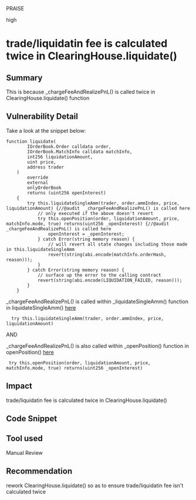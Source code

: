 PRAISE

high

# trade/liquidatin fee is calculated twice in ClearingHouse.liquidate()

## Summary
This is because _chargeFeeAndRealizePnL() is called twice in ClearingHouse.liquidate() function

## Vulnerability Detail
Take a look at the snippet below:
```solidity
function liquidate(
        IOrderBook.Order calldata order,
        IOrderBook.MatchInfo calldata matchInfo,
        int256 liquidationAmount,
        uint price,
        address trader
    )
        override
        external
        onlyOrderBook
        returns (uint256 openInterest)
    {
        try this.liquidateSingleAmm(trader, order.ammIndex, price, liquidationAmount) {//@audit  _chargeFeeAndRealizePnL() is called here
            // only executed if the above doesn't revert
            try this.openPosition(order, liquidationAmount, price, matchInfo.mode, true) returns(uint256 _openInterest) {//@audit  _chargeFeeAndRealizePnL() is called here
                openInterest = _openInterest;
            } catch Error(string memory reason) {
                // will revert all state changes including those made in this.liquidateSingleAmm
                revert(string(abi.encode(matchInfo.orderHash, reason)));
            }
        } catch Error(string memory reason) {
            // surface up the error to the calling contract
            revert(string(abi.encode(LIQUIDATION_FAILED, reason)));
        }
    }
```
_chargeFeeAndRealizePnL() is called within _liquidateSingleAmm() function in liquidateSingleAmm() [here](https://github.com/sherlock-audit/2023-04-hubble-exchange/blob/main/hubble-protocol/contracts/ClearingHouse.sol#L198) 
```solidity
  try this.liquidateSingleAmm(trader, order.ammIndex, price, liquidationAmount)
```

AND 

_chargeFeeAndRealizePnL() is also called within _openPosition() function in openPosition() [here](https://github.com/sherlock-audit/2023-04-hubble-exchange/blob/main/hubble-protocol/contracts/ClearingHouse.sol#L200) 
```solidity
 try this.openPosition(order, liquidationAmount, price, matchInfo.mode, true) returns(uint256 _openInterest)
```

## Impact
trade/liquidatin fee is calculated twice  in ClearingHouse.liquidate()
## Code Snippet

## Tool used

Manual Review

## Recommendation
rework ClearingHouse.liquidate() so as to ensure trade/liquidatin fee isn't calculated twice